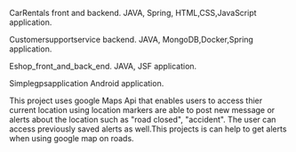 CarRentals front and backend. JAVA, Spring, HTML,CSS,JavaScript application. 

Customersupportservice backend. JAVA, MongoDB,Docker,Spring application.

Eshop_front_and_back_end. JAVA, JSF application.

Simplegpsapplication Android application. 

This project uses google Maps Api that enables users to access thier current location using location markers are able to post new message or alerts about the location such as "road closed", "accident". The user can access previously saved alerts as well.This projects is can help to get alerts when using google map on roads.
